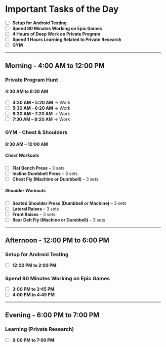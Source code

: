 # **Important Tasks of the Day**
- [ ] **Setup for Android Testing**  
- [ ] **Spend 90 Minutes Working on Epic Games**  
- [ ] **4 Hours of Deep Work on Private Program**  
- [ ] **Spend 1 Hours Learning Related to Private Research**  
- [ ] **GYM**  

---

## **Morning - 4:00 AM to 12:00 PM**  

### **Private Program Hunt**  
#### **4:30 AM to 8:30 AM**  
- [ ] **4:30 AM – 5:20 AM** → Work  
- [ ] **5:30 AM – 6:20 AM** → Work  
- [ ] **6:30 AM – 7:20 AM** → Work  
- [ ] **7:30 AM – 8:20 AM** → Work  

### **GYM - Chest & Shoulders**  
#### **8:30 AM – 10:00 AM**  

##### **Chest Workouts**  
- [ ] **Flat Bench Press** – 3 sets  
- [ ] **Incline Dumbbell Press** – 3 sets  
- [ ] **Chest Fly (Machine or Dumbbell)** – 3 sets  

##### **Shoulder Workouts**  
- [ ] **Seated Shoulder Press (Dumbbell or Machine)** – 3 sets  
- [ ] **Lateral Raises** – 3 sets  
- [ ] **Front Raises** – 3 sets  
- [ ] **Rear Delt Fly (Machine or Dumbbell)** – 3 sets  

---

## **Afternoon - 12:00 PM to 6:00 PM**  

### **Setup for Android Testing**  
- [ ] **12:00 PM to 2:00 PM**  

### **Spend 90 Minutes Working on Epic Games**  
- [ ] **3:00 PM to 3:45 PM**  
- [ ] **4:00 PM to 4:45 PM**  

---

## **Evening - 6:00 PM to 7:00 PM**  

### **Learning (Private Research)**  
- [ ] **6:00 PM to 7:00 PM**  
